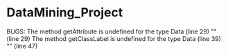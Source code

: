 DataMining_Project
==================
BUGS: 
The method getAttribute is undefined for the type Data (line 29)
"" (line 29)
The method getClassLabel is undefined for the type Data (line 39)
"" (line 47)